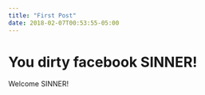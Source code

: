 ```yaml
---
title: "First Post"
date: 2018-02-07T00:53:55-05:00
---
```


# You dirty facebook SINNER!

Welcome SINNER!



